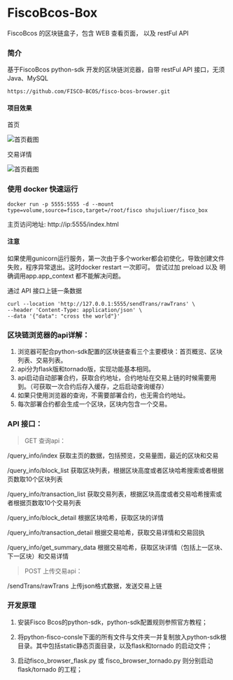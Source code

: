 # FiscoBcos-Box
FiscoBcos 的区块链盒子，包含 WEB 查看页面， 以及 restFul API

### 简介
基于FiscoBcos python-sdk 开发的区块链浏览器，自带 restFul API 接口，无须 Java、MySQL
```
https://github.com/FISCO-BCOS/fisco-bcos-browser.git
```


#### 项目效果
首页

![首页截图](https://github.com/horizon365/FiscoBcos-Box/blob/master/index.png)

交易详情

![首页截图](https://github.com/horizon365/FiscoBcos-Box/blob/master/transaction_detail.png)



### 使用 docker 快速运行

```shell
docker run -p 5555:5555 -d --mount type=volume,source=fisco,target=/root/fisco shujuliuer/fisco_box
```

主页访问地址: http://ip:5555/index.html

#### 注意
如果使用gunicorn运行服务，第一次由于多个worker都会初使化，导致创建文件失败，程序异常退出。这时docker restart 一次即可。
尝试过加 preload 以及 明确调用app.app_context 都不能解决问题。

通过 API 接口上链一条数据
```shell
curl --location 'http://127.0.0.1:5555/sendTrans/rawTrans' \
--header 'Content-Type: application/json' \
--data '{"data": "cross the world"}'
```


### 区块链浏览器的api详解：

1. 浏览器可配合python-sdk配置的区块链查看三个主要模块：首页概览、区块列表、交易列表。
2. api分为flask版和tornado版，实现功能基本相同。
3. api启动自动部署合约，获取合约地址，合约地址在交易上链的时候需要用到。（可获取一次合约后存入缓存，之后启动查询缓存）
4. 如果只使用浏览器的查询，不需要部署合约，也无需合约地址。
5. 每次部署合约都会生成一个区块，区块内包含一个交易。


### API 接口：

>GET 查询api：

/query_info/index  获取主页的数据，包括预览，交易量图，最近的区块和交易

/query_info/block_list  获取区块列表，根据区块高度或者区块哈希搜索或者根据页数取10个区块列表

/query_info/transaction_list  获取交易列表，根据区块高度或者交易哈希搜索或者根据页数取10个交易列表

/query_info/block_detail   根据区块哈希，获取区块的详情

/query_info/transaction_detail   根据交易哈希，获取交易详情和交易回执

/query_info/get_summary_data   根据交易哈希，获取区块详情（包括上一区块、下一区块）和交易详情


>POST 上传交易api：

/sendTrans/rawTrans   上传json格式数据，发送交易上链 


### 开发原理

1. 安装Fisco Bcos的python-sdk，python-sdk配置规则参照官方教程；

2. 将python-fisco-consle下面的所有文件与文件夹一并复制放入python-sdk根目录。其中包括static静态页面目录，以及flask和tornado 的启动文件；

3. 启动fisco_browser_flask.py 或 fisco_browser_tornado.py 则分别启动flask/tornado 的工程；

